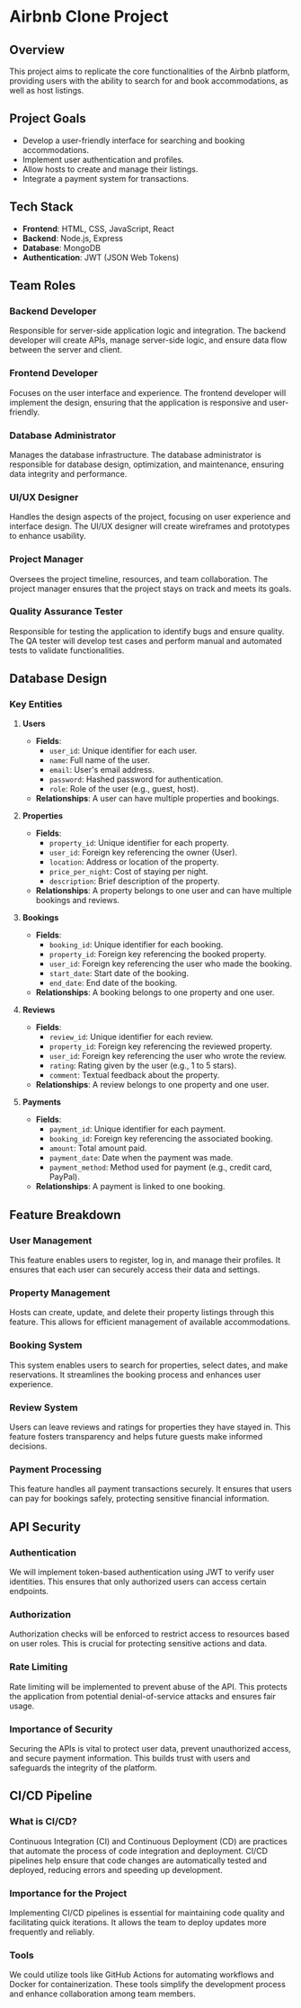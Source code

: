 # Airbnb Clone Project

## Overview
This project aims to replicate the core functionalities of the Airbnb platform, providing users with the ability to search for and book accommodations, as well as host listings.

## Project Goals
- Develop a user-friendly interface for searching and booking accommodations.
- Implement user authentication and profiles.
- Allow hosts to create and manage their listings.
- Integrate a payment system for transactions.

## Tech Stack
- **Frontend**: HTML, CSS, JavaScript, React
- **Backend**: Node.js, Express
- **Database**: MongoDB
- **Authentication**: JWT (JSON Web Tokens)

## Team Roles

### Backend Developer
Responsible for server-side application logic and integration. The backend developer will create APIs, manage server-side logic, and ensure data flow between the server and client.

### Frontend Developer
Focuses on the user interface and experience. The frontend developer will implement the design, ensuring that the application is responsive and user-friendly.

### Database Administrator
Manages the database infrastructure. The database administrator is responsible for database design, optimization, and maintenance, ensuring data integrity and performance.

### UI/UX Designer
Handles the design aspects of the project, focusing on user experience and interface design. The UI/UX designer will create wireframes and prototypes to enhance usability.

### Project Manager
Oversees the project timeline, resources, and team collaboration. The project manager ensures that the project stays on track and meets its goals.

### Quality Assurance Tester
Responsible for testing the application to identify bugs and ensure quality. The QA tester will develop test cases and perform manual and automated tests to validate functionalities.

## Database Design

### Key Entities

1. **Users**
   - **Fields**:
     - `user_id`: Unique identifier for each user.
     - `name`: Full name of the user.
     - `email`: User's email address.
     - `password`: Hashed password for authentication.
     - `role`: Role of the user (e.g., guest, host).
   - **Relationships**: A user can have multiple properties and bookings.

2. **Properties**
   - **Fields**:
     - `property_id`: Unique identifier for each property.
     - `user_id`: Foreign key referencing the owner (User).
     - `location`: Address or location of the property.
     - `price_per_night`: Cost of staying per night.
     - `description`: Brief description of the property.
   - **Relationships**: A property belongs to one user and can have multiple bookings and reviews.

3. **Bookings**
   - **Fields**:
     - `booking_id`: Unique identifier for each booking.
     - `property_id`: Foreign key referencing the booked property.
     - `user_id`: Foreign key referencing the user who made the booking.
     - `start_date`: Start date of the booking.
     - `end_date`: End date of the booking.
   - **Relationships**: A booking belongs to one property and one user.

4. **Reviews**
   - **Fields**:
     - `review_id`: Unique identifier for each review.
     - `property_id`: Foreign key referencing the reviewed property.
     - `user_id`: Foreign key referencing the user who wrote the review.
     - `rating`: Rating given by the user (e.g., 1 to 5 stars).
     - `comment`: Textual feedback about the property.
   - **Relationships**: A review belongs to one property and one user.

5. **Payments**
   - **Fields**:
     - `payment_id`: Unique identifier for each payment.
     - `booking_id`: Foreign key referencing the associated booking.
     - `amount`: Total amount paid.
     - `payment_date`: Date when the payment was made.
     - `payment_method`: Method used for payment (e.g., credit card, PayPal).
   - **Relationships**: A payment is linked to one booking.

## Feature Breakdown

### User Management
This feature enables users to register, log in, and manage their profiles. It ensures that each user can securely access their data and settings.

### Property Management
Hosts can create, update, and delete their property listings through this feature. This allows for efficient management of available accommodations.

### Booking System
This system enables users to search for properties, select dates, and make reservations. It streamlines the booking process and enhances user experience.

### Review System
Users can leave reviews and ratings for properties they have stayed in. This feature fosters transparency and helps future guests make informed decisions.

### Payment Processing
This feature handles all payment transactions securely. It ensures that users can pay for bookings safely, protecting sensitive financial information.

## API Security

### Authentication
We will implement token-based authentication using JWT to verify user identities. This ensures that only authorized users can access certain endpoints.

### Authorization
Authorization checks will be enforced to restrict access to resources based on user roles. This is crucial for protecting sensitive actions and data.

### Rate Limiting
Rate limiting will be implemented to prevent abuse of the API. This protects the application from potential denial-of-service attacks and ensures fair usage.

### Importance of Security
Securing the APIs is vital to protect user data, prevent unauthorized access, and secure payment information. This builds trust with users and safeguards the integrity of the platform.

## CI/CD Pipeline

### What is CI/CD?
Continuous Integration (CI) and Continuous Deployment (CD) are practices that automate the process of code integration and deployment. CI/CD pipelines help ensure that code changes are automatically tested and deployed, reducing errors and speeding up development.

### Importance for the Project
Implementing CI/CD pipelines is essential for maintaining code quality and facilitating quick iterations. It allows the team to deploy updates more frequently and reliably.

### Tools
We could utilize tools like GitHub Actions for automating workflows and Docker for containerization. These tools simplify the development process and enhance collaboration among team members.
